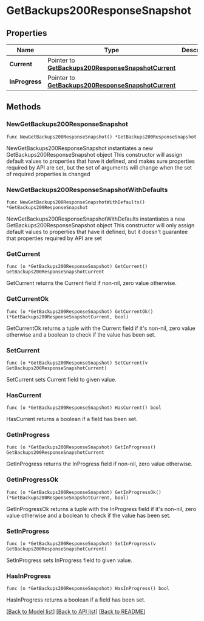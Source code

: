 # GetBackups200ResponseSnapshot

## Properties

Name | Type | Description | Notes
------------ | ------------- | ------------- | -------------
**Current** | Pointer to [**GetBackups200ResponseSnapshotCurrent**](GetBackups200ResponseSnapshotCurrent.md) |  | [optional] 
**InProgress** | Pointer to [**GetBackups200ResponseSnapshotCurrent**](GetBackups200ResponseSnapshotCurrent.md) |  | [optional] 

## Methods

### NewGetBackups200ResponseSnapshot

`func NewGetBackups200ResponseSnapshot() *GetBackups200ResponseSnapshot`

NewGetBackups200ResponseSnapshot instantiates a new GetBackups200ResponseSnapshot object
This constructor will assign default values to properties that have it defined,
and makes sure properties required by API are set, but the set of arguments
will change when the set of required properties is changed

### NewGetBackups200ResponseSnapshotWithDefaults

`func NewGetBackups200ResponseSnapshotWithDefaults() *GetBackups200ResponseSnapshot`

NewGetBackups200ResponseSnapshotWithDefaults instantiates a new GetBackups200ResponseSnapshot object
This constructor will only assign default values to properties that have it defined,
but it doesn't guarantee that properties required by API are set

### GetCurrent

`func (o *GetBackups200ResponseSnapshot) GetCurrent() GetBackups200ResponseSnapshotCurrent`

GetCurrent returns the Current field if non-nil, zero value otherwise.

### GetCurrentOk

`func (o *GetBackups200ResponseSnapshot) GetCurrentOk() (*GetBackups200ResponseSnapshotCurrent, bool)`

GetCurrentOk returns a tuple with the Current field if it's non-nil, zero value otherwise
and a boolean to check if the value has been set.

### SetCurrent

`func (o *GetBackups200ResponseSnapshot) SetCurrent(v GetBackups200ResponseSnapshotCurrent)`

SetCurrent sets Current field to given value.

### HasCurrent

`func (o *GetBackups200ResponseSnapshot) HasCurrent() bool`

HasCurrent returns a boolean if a field has been set.

### GetInProgress

`func (o *GetBackups200ResponseSnapshot) GetInProgress() GetBackups200ResponseSnapshotCurrent`

GetInProgress returns the InProgress field if non-nil, zero value otherwise.

### GetInProgressOk

`func (o *GetBackups200ResponseSnapshot) GetInProgressOk() (*GetBackups200ResponseSnapshotCurrent, bool)`

GetInProgressOk returns a tuple with the InProgress field if it's non-nil, zero value otherwise
and a boolean to check if the value has been set.

### SetInProgress

`func (o *GetBackups200ResponseSnapshot) SetInProgress(v GetBackups200ResponseSnapshotCurrent)`

SetInProgress sets InProgress field to given value.

### HasInProgress

`func (o *GetBackups200ResponseSnapshot) HasInProgress() bool`

HasInProgress returns a boolean if a field has been set.


[[Back to Model list]](../README.md#documentation-for-models) [[Back to API list]](../README.md#documentation-for-api-endpoints) [[Back to README]](../README.md)


